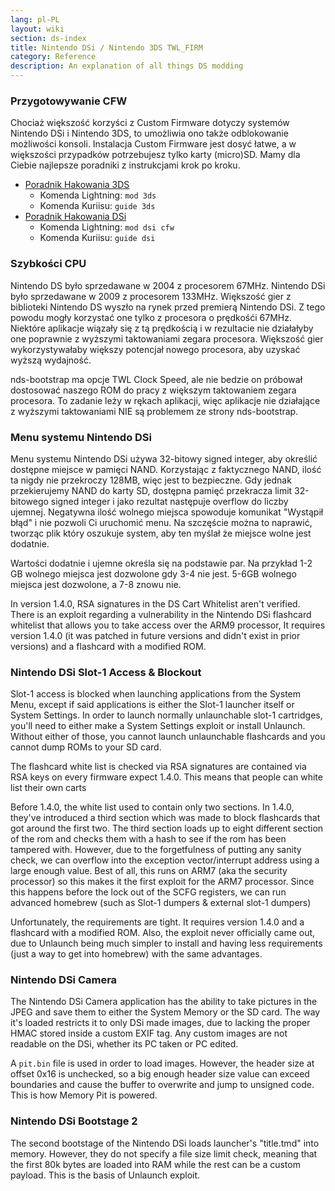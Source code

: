 ```yaml
---
lang: pl-PL
layout: wiki
section: ds-index
title: Nintendo DSi / Nintendo 3DS TWL_FIRM
category: Reference
description: An explanation of all things DS modding
---
```


### Przygotowywanie CFW
Chociaż większość korzyści z Custom Firmware dotyczy systemów Nintendo DSi i Nintendo 3DS, to umożliwia ono także odblokowanie możliwości konsoli. Instalacja Custom Firmware jest dosyć łatwe, a w większości przypadków potrzebujesz tylko karty (micro)SD. Mamy dla Ciebie najlepsze poradniki z instrukcjami krok po kroku.

- [Poradnik Hakowania 3DS](https://3ds.hacks.guide)
  - Komenda Lightning: `mod 3ds`
  - Komenda Kuriisu: `guide 3ds`
- [Poradnik Hakowania DSi](https://dsi.cfw.guide)
  - Komenda Lightning: `mod dsi cfw`
  - Komenda Kuriisu: `guide dsi`

### Szybkości CPU
Nintendo DS było sprzedawane w 2004 z procesorem 67MHz. Nintendo DSi było sprzedawane w 2009 z procesorem 133MHz. Większość gier z biblioteki Nintendo DS wyszło na rynek przed premierą Nintendo DSi. Z tego powodu mogły korzystać one tylko z procesora o prędkośći 67MHz. Niektóre aplikacje wiązały się z tą prędkością i w rezultacie nie działałyby one poprawnie z wyższymi taktowaniami zegara procesora. Większość gier wykorzystywałaby większy potencjał nowego procesora, aby uzyskać wyższą wydajność.

nds-bootstrap ma opcje TWL Clock Speed, ale nie bedzie on próbował dostosować naszego ROM do pracy z większym taktowaniem zegara procesora. To zadanie leży w rękach aplikacji, więc aplikacje nie działające z wyższymi taktowaniami NIE są problemem ze strony nds-bootstrap.

### Menu systemu Nintendo DSi
Menu systemu Nintendo DSi używa 32-bitowy signed integer, aby określić dostępne miejsce w pamięci NAND. Korzystając z faktycznego NAND, ilość ta nigdy nie przekroczy 128MB, więc jest to bezpieczne. Gdy jednak przekierujemy NAND do karty SD, dostępna pamięć przekracza limit 32-bitowego signed integer i jako rezultat następuje overflow do liczby ujemnej. Negatywna ilość wolnego miejsca spowoduje komunikat "Wystąpił błąd" i nie pozwoli Ci uruchomić menu. Na szczęście można to naprawić, tworząc plik który oszukuje system, aby ten myślał że miejsce wolne jest dodatnie.

Wartości dodatnie i ujemne określa się na podstawie par. Na przykład 1-2 GB wolnego miejsca jest dozwolone gdy 3-4 nie jest. 5-6GB wolnego miejsca jest dozwolone, a 7-8 znowu nie.

In version 1.4.0, RSA signatures in the DS Cart Whitelist aren't verified. There is an exploit regarding a vulnerability in the Nintendo DSi flashcard whitelist that allows you to take access over the ARM9 processor, It requires version 1.4.0 (it was patched in future versions and didn't exist in prior versions) and a flashcard with a modified ROM.

### Nintendo DSi Slot-1 Access & Blockout
Slot-1 access is blocked when launching applications from the System Menu, except if said applications is either the Slot-1 launcher itself or System Settings. In order to launch normally unlaunchable slot-1 cartridges, you'll need to either make a System Settings exploit or install Unlaunch. Without either of those, you cannot launch unlaunchable flashcards and you cannot dump ROMs to your SD card.

The flashcard white list is checked via RSA signatures are contained via RSA keys on every firmware expect 1.4.0. This means that people can white list their own carts

Before 1.4.0, the white list used to contain only two sections. In 1.4.0, they've introduced a third section which was made to block flashcards that got around the first two. The third section loads up to eight different section of the rom and checks them with a hash to see if the rom has been tampered with. However, due to the forgetfulness of putting any sanity check, we can overflow into the exception vector/interrupt address using a large enough value. Best of all, this runs on ARM7 (aka the security processor) so this makes it the first exploit for the ARM7 processor. Since this happens before the lock out of the SCFG registers, we can run advanced homebrew (such as Slot-1 dumpers & external slot-1 dumpers)

Unfortunately, the requirements are tight. It requires version 1.4.0 and a flashcard with a modified ROM. Also, the exploit never officially came out, due to Unlaunch being much simpler to install and having less requirements (just a way to get into homebrew) with the same advantages.

### Nintendo DSi Camera
The Nintendo DSi Camera application has the ability to take pictures in the JPEG and save them to either the System Memory or the SD card. The way it's loaded restricts it to only DSi made images, due to lacking the proper HMAC stored inside a custom EXIF tag. Any custom images are not readable on the DSi, whether its PC taken or PC edited.

A `pit.bin` file is used in order to load images. However, the header size at offset 0x16 is unchecked, so a big enough header size value can exceed boundaries and cause the buffer to overwrite and jump to unsigned code. This is how Memory Pit is powered.

### Nintendo DSi Bootstage 2
The second bootstage of the Nintendo DSi loads launcher's "title.tmd" into memory. However, they do not specify a file size limit check, meaning that the first 80k bytes are loaded into RAM while the rest can be a custom payload. This is the basis of Unlaunch exploit.
